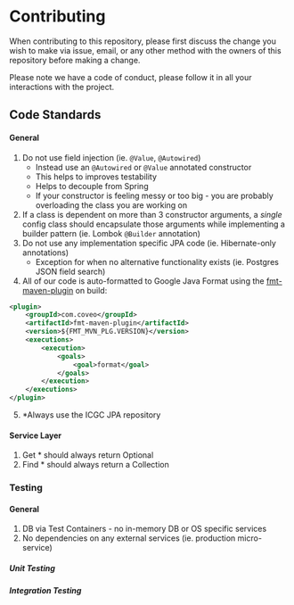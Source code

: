 # Contributing

When contributing to this repository, please first discuss the change you wish to make via issue,
email, or any other method with the owners of this repository before making a change. 

Please note we have a code of conduct, please follow it in all your interactions with the project.

## Code Standards

#### General
1. Do not use field injection (ie. `@Value`, `@Autowired`)
    - Instead use an `@Autowired` or `@Value` annotated constructor
    - This helps to improves testability
    - Helps to decouple from Spring
    - If your constructor is feeling messy or too big - you are probably overloading the class you are working on
2. If a class is dependent on more than 3 constructor arguments, a _single_ config class should encapsulate those arguments while
 implementing a builder pattern (ie. Lombok `@Builder` annotation)
3. Do not use any implementation specific JPA code (ie. Hibernate-only annotations)
    - Exception for when no alternative functionality exists (ie. Postgres JSON field search)
4. All of our code is auto-formatted to Google Java Format using the [fmt-maven-plugin](https://mvnrepository.com/artifact/com.coveo/fmt-maven-plugin) on build:
```xml
<plugin>
    <groupId>com.coveo</groupId>
    <artifactId>fmt-maven-plugin</artifactId>
    <version>${FMT_MVN_PLG.VERSION}</version>
    <executions>
        <execution>
            <goals>
                <goal>format</goal>
            </goals>
        </execution>
    </executions>
</plugin>
```
5. *Always use the ICGC JPA repository

#### Service Layer
1. Get * should always return Optional<T>
2. Find * should always return a Collection<T>

### Testing

#### General
1. DB via Test Containers - no in-memory DB or OS specific services
2. No dependencies on any external services (ie. production micro-service)

##### Unit Testing

##### Integration Testing